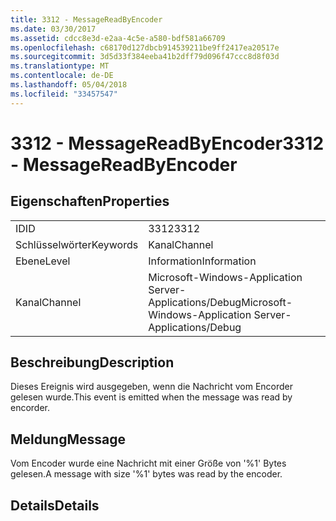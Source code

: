 ```yaml
---
title: 3312 - MessageReadByEncoder
ms.date: 03/30/2017
ms.assetid: cdcc8e3d-e2aa-4c5e-a580-bdf581a66709
ms.openlocfilehash: c68170d127dbcb914539211be9ff2417ea20517e
ms.sourcegitcommit: 3d5d33f384eeba41b2dff79d096f47ccc8d8f03d
ms.translationtype: MT
ms.contentlocale: de-DE
ms.lasthandoff: 05/04/2018
ms.locfileid: "33457547"
---
```

# <a name="3312---messagereadbyencoder"></a><span data-ttu-id="fc110-102">3312 - MessageReadByEncoder</span><span class="sxs-lookup"><span data-stu-id="fc110-102">3312 - MessageReadByEncoder</span></span>
## <a name="properties"></a><span data-ttu-id="fc110-103">Eigenschaften</span><span class="sxs-lookup"><span data-stu-id="fc110-103">Properties</span></span>  
  
|||  
|-|-|  
|<span data-ttu-id="fc110-104">ID</span><span class="sxs-lookup"><span data-stu-id="fc110-104">ID</span></span>|<span data-ttu-id="fc110-105">3312</span><span class="sxs-lookup"><span data-stu-id="fc110-105">3312</span></span>|  
|<span data-ttu-id="fc110-106">Schlüsselwörter</span><span class="sxs-lookup"><span data-stu-id="fc110-106">Keywords</span></span>|<span data-ttu-id="fc110-107">Kanal</span><span class="sxs-lookup"><span data-stu-id="fc110-107">Channel</span></span>|  
|<span data-ttu-id="fc110-108">Ebene</span><span class="sxs-lookup"><span data-stu-id="fc110-108">Level</span></span>|<span data-ttu-id="fc110-109">Information</span><span class="sxs-lookup"><span data-stu-id="fc110-109">Information</span></span>|  
|<span data-ttu-id="fc110-110">Kanal</span><span class="sxs-lookup"><span data-stu-id="fc110-110">Channel</span></span>|<span data-ttu-id="fc110-111">Microsoft-Windows-Application Server-Applications/Debug</span><span class="sxs-lookup"><span data-stu-id="fc110-111">Microsoft-Windows-Application Server-Applications/Debug</span></span>|  
  
## <a name="description"></a><span data-ttu-id="fc110-112">Beschreibung</span><span class="sxs-lookup"><span data-stu-id="fc110-112">Description</span></span>  
 <span data-ttu-id="fc110-113">Dieses Ereignis wird ausgegeben, wenn die Nachricht vom Encorder gelesen wurde.</span><span class="sxs-lookup"><span data-stu-id="fc110-113">This event is emitted when the message was read by encorder.</span></span>  
  
## <a name="message"></a><span data-ttu-id="fc110-114">Meldung</span><span class="sxs-lookup"><span data-stu-id="fc110-114">Message</span></span>  
 <span data-ttu-id="fc110-115">Vom Encoder wurde eine Nachricht mit einer Größe von '%1' Bytes gelesen.</span><span class="sxs-lookup"><span data-stu-id="fc110-115">A message with size '%1' bytes was read by the encoder.</span></span>  
  
## <a name="details"></a><span data-ttu-id="fc110-116">Details</span><span class="sxs-lookup"><span data-stu-id="fc110-116">Details</span></span>
